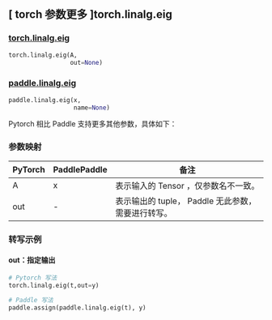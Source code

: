 ## [ torch 参数更多 ]torch.linalg.eig

### [torch.linalg.eig](https://pytorch.org/docs/1.13/generated/torch.linalg.eig.html?highlight=torch+linalg+eig#torch.linalg.eig)

```python
torch.linalg.eig(A,
                 out=None)
```

### [paddle.linalg.eig](https://www.paddlepaddle.org.cn/documentation/docs/zh/api/paddle/linalg/eig_cn.html)

```python
paddle.linalg.eig(x,
                  name=None)
```

Pytorch 相比 Paddle 支持更多其他参数，具体如下：
### 参数映射
| PyTorch       | PaddlePaddle | 备注                                                   |
| ------------- | ------------ | ------------------------------------------------------ |
| A          | x         | 表示输入的 Tensor ，仅参数名不一致。                                     |
| out        | -        | 表示输出的 tuple， Paddle 无此参数，需要进行转写。 |

### 转写示例

#### out：指定输出

```python
# Pytorch 写法
torch.linalg.eig(t,out=y)

# Paddle 写法
paddle.assign(paddle.linalg.eig(t), y)
```

